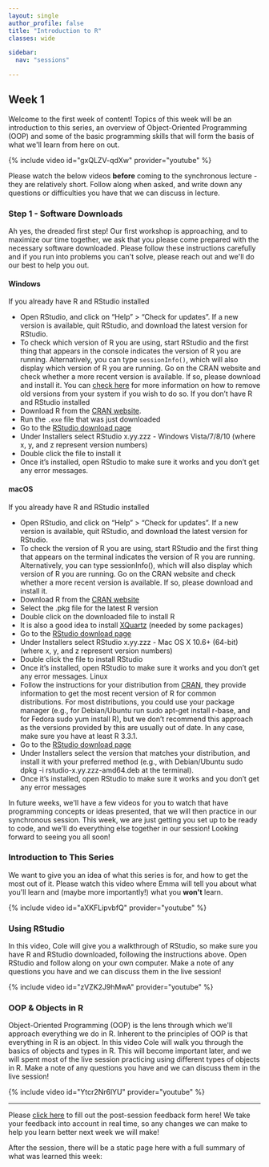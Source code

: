 ```yaml
---
layout: single
author_profile: false
title: "Introduction to R"
classes: wide

sidebar:
  nav: "sessions"

---
```


## Week 1

Welcome to the first week of content! Topics of this week will be an introduction to this series, an overview of Object-Oriented Programming (OOP) and some of the basic programming skills that will form the basis of what we'll learn from here on out.

{% include video id="gxQLZV-qdXw" provider="youtube" %}


Please watch the below videos **before** coming to the synchronous lecture - they are relatively short. Follow along when asked, and write down any questions or difficulties you have that we can discuss in lecture.

### Step 1 - Software Downloads

Ah yes, the dreaded first step! Our first workshop is approaching, and to maximize our time together, we ask that you please come prepared with the necessary software downloaded. Please follow these instructions carefully and if you run into problems you can't solve, please reach out and we'll do our best to help you out.

#### Windows
If you already have R and RStudio installed
* Open RStudio, and click on “Help” > “Check for updates”. If a new version is available, quit RStudio, and download the latest version for RStudio.
* To check which version of R you are using, start RStudio and the first thing that appears in the console indicates the version of R you are running. Alternatively, you can type `sessionInfo()`, which will also display which version of R you are running. Go on the CRAN website and check whether a more recent version is available. If so, please download and install it. You can [check here](https://cran.r-project.org/bin/windows/base/rw-FAQ.html#How-do-I-UNinstall-R_003f) for more information on how to remove old versions from your system if you wish to do so.
If you don’t have R and RStudio installed
* Download R from the [CRAN website](http://cran.r-project.org/bin/windows/base/release.htm).
* Run the `.exe` file that was just downloaded
* Go to the [RStudio download page](https://www.rstudio.com/products/rstudio/download/#download)
* Under Installers select RStudio x.yy.zzz - Windows Vista/7/8/10 (where x, y, and z represent version numbers)
* Double click the file to install it
* Once it’s installed, open RStudio to make sure it works and you don’t get any error messages.
#### macOS
If you already have R and RStudio installed
* Open RStudio, and click on “Help” > “Check for updates”. If a new version is available, quit RStudio, and download the latest version for RStudio.
* To check the version of R you are using, start RStudio and the first thing that appears on the terminal indicates the version of R you are running. Alternatively, you can type sessionInfo(), which will also display which version of R you are running. Go on the CRAN website and check whether a more recent version is available. If so, please download and install it.
* Download R from the [CRAN website](http://cran.r-project.org/bin/macosx/)
* Select the .pkg file for the latest R version
* Double click on the downloaded file to install R
* It is also a good idea to install [XQuartz](https://www.xquartz.org/) (needed by some packages)
* Go to the [RStudio download page](https://www.rstudio.com/products/rstudio/download/#download)
* Under Installers select RStudio x.yy.zzz - Mac OS X 10.6+ (64-bit) (where x, y, and z represent version numbers)
* Double click the file to install RStudio
* Once it’s installed, open RStudio to make sure it works and you don’t get any error messages.
Linux
* Follow the instructions for your distribution from [CRAN](https://cloud.r-project.org/bin/linux), they provide information to get the most recent version of R for common distributions. For most distributions, you could use your package manager (e.g., for Debian/Ubuntu run sudo apt-get install r-base, and for Fedora sudo yum install R), but we don’t recommend this approach as the versions provided by this are usually out of date. In any case, make sure you have at least R 3.3.1.
* Go to the [RStudio download page](https://www.rstudio.com/products/rstudio/download/#download)
* Under Installers select the version that matches your distribution, and install it with your preferred method (e.g., with Debian/Ubuntu sudo dpkg -i rstudio-x.yy.zzz-amd64.deb at the terminal).
* Once it’s installed, open RStudio to make sure it works and you don’t get any error messages

In future weeks, we'll have a few videos for you to watch that have programming concepts or ideas presented, that we will then practice in our synchronous session. This week, we are just getting you set up to be ready to code, and we'll do everything else together in our session! Looking forward to seeing you all soon!

### Introduction to This Series

We want to give you an idea of what this series is for, and how to get the most out of it. Please watch this video where Emma will tell you about what you'll learn and (maybe more importantly!) what you **won't** learn.

{% include video id="aXKFLipvbfQ" provider="youtube" %}

### Using RStudio

In this video, Cole will give you a walkthrough of RStudio, so make sure you have R and RStudio downloaded, following the instructions above. Open RStudio and follow along on your own computer. Make a note of any questions you have and we can discuss them in the live session!

{% include video id="zVZK2J9hMwA" provider="youtube" %}

### OOP & Objects in R

Object-Oriented Programming (OOP) is the lens through which we'll approach everything we do in R. Inherent to the principles of OOP is that everything in R is an object. In this video Cole will walk you through the basics of objects and types in R. This will become important later, and we will spent most of the live session practicing using different types of objects in R. Make a note of any questions you have and we can discuss them in the live session!

{% include video id="Ytcr2Nr6lYU" provider="youtube" %}

-----------------------------
Please [click here](https://forms.gle/eu9LVRrNmfToRC2fA) to fill out the post-session feedback form here! We take your feedback into account in real time, so any changes we can make to help you learn better next week we will make!


After the session, there will be a static page here with a full summary of what was learned this week:
